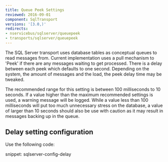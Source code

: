 ```yaml
---
title: Queue Peek Settings
reviewed: 2016-09-01
component: SqlTransport
versions: '[3.0,)'
redirects:
- nservicebus/sqlserver/queuepeek
- transports/sqlserver/queuepeek
---
```


The SQL Server transport uses database tables as conceptual queues to read messages from. Current implementation uses a pull mechanism to 'Peek' if there are any messages waiting to get processed. There is a delay between each peek which defaults to one second. Depending on the system, the amount of messages and the load, the peek delay time may be tweaked. 

The recommended range for this setting is between 100 milliseconds to 10 seconds. If a value higher than the maximum recommended settings is used, a warning message will be logged. While a value less than 100 milliseconds will put too much unnecessary stress on the database, a value of larger than 10 seconds should also be use with caution as it may result in messages backing up in the queue.


## Delay setting configuration

Use the following code:

snippet: sqlserver-config-delay
